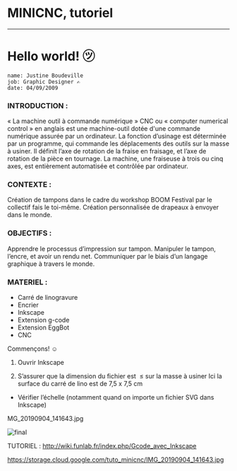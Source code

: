 # MINICNC, tutoriel
---

# Hello world! ㋡

    name: Justine Boudeville
    job: Graphic Designer ✍
    date: 04/09/2009 
    

### INTRODUCTION : 
« La machine outil à commande numérique » CNC ou « computer numerical control » en anglais est une machine-outil dotée d'une commande numérique assurée par un ordinateur. La fonction d’usinage est déterminée par un programme, qui commande les déplacements des outils sur la masse à usiner. Il définit l’axe de rotation de la fraise en fraisage, et l’axe de rotation de la pièce en tournage. La machine, une fraiseuse à trois ou cinq axes, est entièrement automatisée et contrôlée par ordinateur.
### CONTEXTE :
Création de tampons dans le cadre du workshop BOOM Festival par le collectif fais le toi-même.
Création personnalisée de drapeaux à envoyer dans le monde. 
### OBJECTIFS : 
Apprendre le processus d’impression sur tampon.
Manipuler le tampon, l’encre, et avoir un rendu net.
Communiquer par le biais d’un langage graphique à travers le monde. 


### MATERIEL :
- Carré de linogravure
- Encrier
- Inkscape
- Extension g-code
- Extension EggBot
- CNC

Commençons! ☺

1. Ouvrir Inkscape

2. S’assurer que la dimension du fichier est  ≤ sur la masse à usiner
Ici la surface du carré de lino est de 7,5 x 7,5 cm
+ Vérifier l’échelle (notamment quand on importe un fichier SVG dans Inkscape)


MG_20190904_141643.jpg

![final](https://00e9e64baca1144a8615d866d57440898023527a0a2507650f-apidata.googleusercontent.com/download/storage/v1/b/tuto_minicnc/o/IMG_20190904_141643.jpg?qk=AD5uMEupRA1ZXaqyxjpM5Rpe1PJSVB6nlVt6vI_vXxJtKX1ZwLYpX5XmjY-ZoVtgkcmMYdpMtUIlNFehkYk4WDGSUmcNWjAbt32A6Q3A1I3RApLzAfbS03z_mUhwQGezvy-4Zsx53-qkJf7xpOW3hYjevvM3kPFi5qPW63uzIIWogeJNaNgG2bYeTPrvuJMwr5Azpwqu0SFSAOW8xbsKtlCn_FH1wLfHMrPTP3J5BGV2P7BoEtwt2QCVoeY50CN7TDeLKe6rl9DyXar0K5uGiXFQPej4LlnIbtGKNJHrPJbYQRNrPZyQvcWekEf2RR9p3Qw_dcMLrH3GrKjfCZ-52s-wPuYAxy_pj0zqgyzcv4bYh8x4uPPo6CJXIo00Uqx-TYhq6J1q56_9N-4ZAcgrk_mnnDriLmlz9yXl2BM2eYi6o607wHPEPYgaYvAi4dtOzGP_KHuiGjjtoi-p44a9d0AzwX3nsGunvhhytkEpXi5CPajPnJnRuMB251JWF7LPWzLba0Jlw1sJh-HE6NeaU0pJMuXqYPzeZ2Kth0AHJkkkPzX5RV-bi9ob8nDvS_YNiFTWqal-TtxQU_sTJDHhf4YNFOHAdP0Yr9tNb6OsFhv0favtlwyk4BFYpQM3lO7NwXw95uHBx4kEL-4juxhmrnEy7xz6dwYzQzZYJg4RmpOzK-Tbx8fYxMkI0CWmw4dD_w-xcJSAYSKkg94iUUPeJUJA4ub9PceqAfiXKADahm7XNWW9diZSkR_OnBLPoG3-mQ0kN8w5IyMmy2vKayfowQTuLltYy2ycxu0mhQLxTRZVGVsimZ_NtpY)

TUTORIEL : 
http://wiki.funlab.fr/index.php/Gcode_avec_Inkscape

https://storage.cloud.google.com/tuto_minicnc/IMG_20190904_141643.jpg

